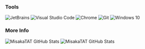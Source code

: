 ### Tools

<p>
  <img alt="JetBrains" src="https://img.shields.io/badge/-JetBrains-000000?style=flat-square&logo=JetBrains&logoColor=white" />
  <img alt="Visual Studio Code" src="https://img.shields.io/badge/-Visual Studio Code-007ACC?style=flat-square&logo=Visual%20Studio%20Code&logoColor=white" />
  <img alt="Chrome" src="https://img.shields.io/badge/-Chrome-4fc08d?style=flat-square&logo=Google%20Chrome&logoColor=white" />
  <img alt="Git" src="https://img.shields.io/badge/-Git-F05032?style=flat-square&logo=Git&logoColor=white" />
  <img alt="Windows 10" src="https://img.shields.io/badge/-Windows 10-0078D6?style=flat-square&logo=Windows&logoColor=white" />
</p>

### More Info
![MisakaTAT GitHub Stats](https://github-readme-stats.vercel.app/api?username=MisakaTAT&show_icons=true)
![MisakaTAT GitHub Stats](https://github-readme-stats.vercel.app/api/top-langs?username=MisakaTAT&layout=compact)
